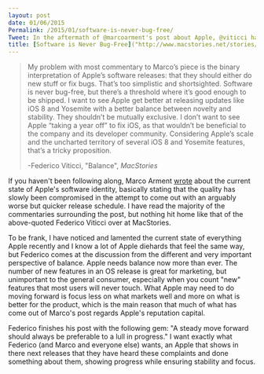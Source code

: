 ```yaml
---
layout: post
date: 01/06/2015
Permalink: /2015/01/software-is-never-bug-free/
Tweet: In the aftermath of @marcoarment's post about Apple, @viticci has the best response I have seen.
title: [Software is Never Bug-Free]("http://www.macstories.net/stories/balance/")
---
```


>My problem with most commentary to Marco’s piece is the binary interpretation of Apple’s software releases: that they should either do new stuff or fix bugs. That’s too simplistic and shortsighted. Software is never bug-free, but there’s a threshold where it’s good enough to be shipped. I want to see Apple get better at releasing updates like iOS 8 and Yosemite with a better balance between novelty and stability. They shouldn’t be mutually exclusive. I don’t want to see Apple “taking a year off” to fix iOS, as that wouldn’t be beneficial to the company and its developer community. Considering Apple’s scale and the uncharted territory of several iOS 8 and Yosemite features, that’s a tricky proposition.
>
>-Federico Viticci, "Balance", *MacStories*

If you haven't been following along, Marco Arment [wrote](http://www.marco.org/2015/01/04/apple-lost-functional-high-ground) about the current state of Apple's software identity, basically stating that the quality has slowly been compromised in the attempt to come out with an arguably worse but quicker release schedule. I have read the majority of the commentaries surrounding the post, but nothing hit home like that of the above-quoted Federico Viticci over at MacStories.

To be frank, I have noticed and lamented the current state of everything Apple recently and I know a lot of Apple diehards that feel the same way, but Federico comes at the discussion from the different and very important perspective of balance. Apple needs balance now more than ever. The number of new features in an OS release is great for marketing, but unimportant to the general consumer, especially when you count "new" features that most users will never touch. What Apple may need to do moving forward is focus less on what markets well and more on what is better for the product, which is the main reason that much of what has come out of Marco's post regards Apple's reputation capital.

Federico finishes his post with the following gem: "A steady move forward should always be preferable to a lull in progress." I want exactly what Federico (and Marco and everyone else) wants, an Apple that shows in there next releases that they have heard these complaints and done something about them, showing progress while ensuring stability and focus.